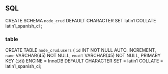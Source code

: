 ## SQL
CREATE SCHEMA `node_crud` DEFAULT CHARACTER SET latin1 COLLATE latin1_spanish_ci ;
### table
 CREATE TABLE `node_crud`.`users` (
  `id` INT NOT NULL AUTO_INCREMENT,
  `name` VARCHAR(45) NOT NULL,
  `email` VARCHAR(45) NOT NULL,
  PRIMARY KEY (`id`))
ENGINE = InnoDB
DEFAULT CHARACTER SET = latin1
COLLATE = latin1_spanish_ci;